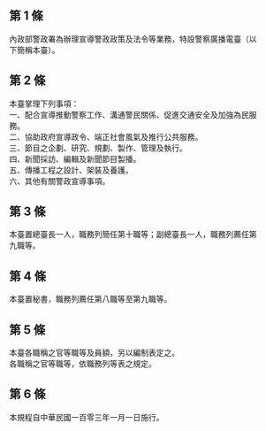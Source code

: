 第 1 條
-------
內政部警政署為辦理宣導警政政策及法令等業務，特設警察廣播電臺（以  
下簡稱本臺）。

第 2 條
-------
本臺掌理下列事項：  
一、配合宣導推動警察工作、溝通警民關係、促進交通安全及加強為民服  
    務。  
二、協助政府宣導政令、端正社會風氣及推行公共服務。  
三、節目之企劃、研究、規劃、製作、管理及執行。  
四、新聞採訪、編輯及新聞節目製播。  
五、傳播工程之設計、架裝及養護。  
六、其他有關警政宣導事項。

第 3 條
-------
本臺置總臺長一人，職務列簡任第十職等；副總臺長一人，職務列薦任第  
九職等。

第 4 條
-------
本臺置秘書，職務列薦任第八職等至第九職等。

第 5 條
-------
本臺各職稱之官等職等及員額，另以編制表定之。  
各職稱之官等職等，依職務列等表之規定。

第 6 條
-------
本規程自中華民國一百零三年一月一日施行。

